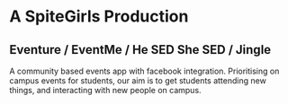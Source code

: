 # A SpiteGirls Production

## Eventure / EventMe /  He SED She SED / Jingle

A community based events app with facebook integration. 
Prioritising on campus events for students, our aim is to get students attending new things, 
and interacting with new people on campus.
